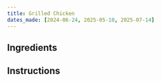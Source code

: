 ```yaml
---
title: Grilled Chicken
dates_made: [2024-06-24, 2025-05-10, 2025-07-14]
---
```


## Ingredients

## Instructions
